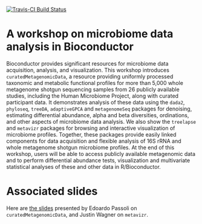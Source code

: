 [![Travis-CI Build Status](https://travis-ci.org/waldronlab/MicrobiomeWorkshop.svg?branch=master)](https://travis-ci.org/waldronlab/MicrobiomeWorkshop)

# A workshop on microbiome data analysis in Bioconductor

Bioconductor provides significant resources for microbiome data acquisition, analysis, and visualization. This workshop introduces `curatedMetagenomicData`, a resource providing uniformly processed taxonomic and metabolic functional profiles for more than 5,000 whole metagenome shotgun sequencing samples from 26 publicly available studies, including the Human Microbiome Project, along with curated participant data. It demonstrates analysis of these data using the `dada2`, `phyloseq`, `treeDA`, `adaptiveGPCA` and `metagenomeSeq` packages for denoising, estimating differential abundance, alpha and beta diversities, ordinations, and other aspects of microbiome data analysis.
We also show the `treelapse` and `metavizr` packages for browsing and interactive visualization of microbiome profiles. Together, these packages provide easily linked components for data acquisition and flexible analysis of 16S rRNA and whole metagenome shotgun microbiome profiles. At the end of this workshop, users will be able to access publicly available metagenomic data and to perform differential abundance tests, visualization and
multivariate statistical analyses of these and other data in R/Bioconductor.

# Associated slides

Here are [the slides](https://github.com/waldronlab/presentations/blob/master/Passoli_2017-07-27_Bioc2017-MicrobiomeWorkshop.pptx?raw=true) presented by Edoardo Passoli on `curatedMetagenomicData`, and Justin Wagner on `metavizr`.
